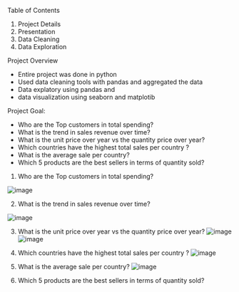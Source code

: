 Table of Contents
1) Project Details
2) Presentation
3) Data Cleaning
4) Data Exploration


Project Overview
* Entire project  was done in python
* Used data cleaning tools with pandas and aggregated the data 
* Data explatory using pandas and
* data visualization using seaborn and matplotib

Project Goal:
* Who are the Top customers in total spending?
* What is the trend in sales revenue over time?
* What is the unit price over year vs the quantity price over year?
* Which countries have the highest total sales per country ?
* What is the average sale per country?
* Which 5 products are the best sellers in terms of quantity sold?

 1) Who are the Top customers in total spending?
    
 ![image](https://github.com/Srikrishnareddy00/Online_Retail_Sales_Project/assets/152496878/c4f73c7c-a963-4a98-af77-2216670c2bc7)

2) What is the trend in sales revenue over time?
   
![image](https://github.com/Srikrishnareddy00/Online_Retail_Sales_Project/assets/152496878/0715025c-3178-48c8-808c-4c36dd2c1c04)

3) What is the unit price over year vs the quantity price over year?
![image](https://github.com/Srikrishnareddy00/Online_Retail_Sales_Project/assets/152496878/d20774d6-f7de-4c25-871d-80a78f5ec5c0) ![image](https://github.com/Srikrishnareddy00/Online_Retail_Sales_Project/assets/152496878/b3708e8c-1737-4a17-b082-3aa8d51f96b8)

4) Which countries have the highest total sales per country ?
   ![image](https://github.com/Srikrishnareddy00/Online_Retail_Sales_Project/assets/152496878/edde4b66-d736-4db7-8066-e951f0bb012e)

5) What is the average sale per country?
   ![image](https://github.com/Srikrishnareddy00/Online_Retail_Sales_Project/assets/152496878/f1544e33-4e71-4c3a-b325-85a7d687dd56)

7) Which 5 products are the best sellers in terms of quantity sold?
   
